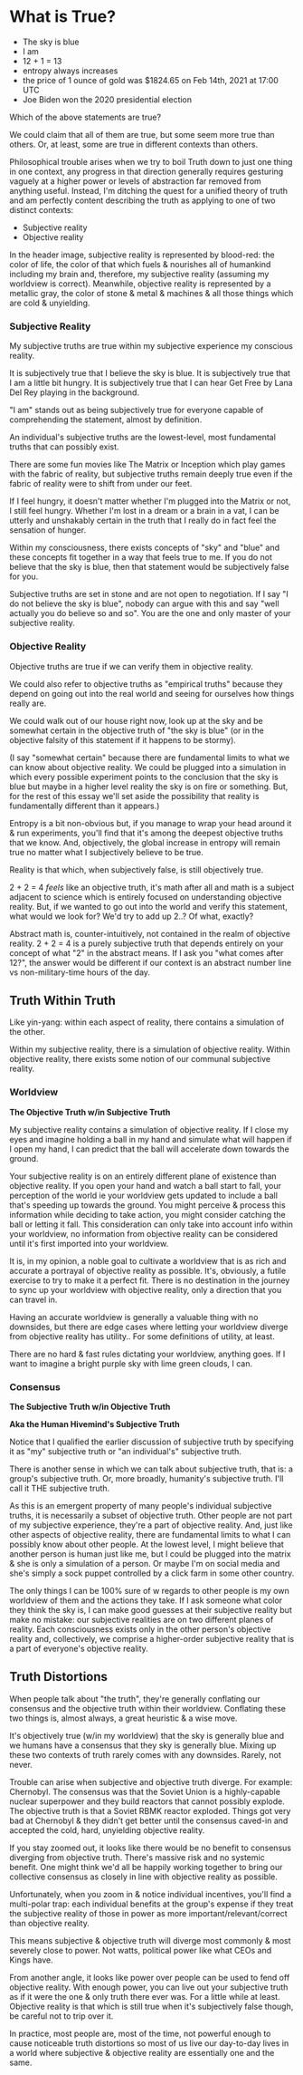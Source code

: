 # What is True?

- The sky is blue
- I am
- 12 + 1 = 13
- entropy always increases
- the price of 1 ounce of gold was $1824.65 on Feb 14th, 2021 at 17:00 UTC
- Joe Biden won the 2020 presidential election

Which of the above statements are true?

We could claim that all of them are true, but some seem more true than others. Or, at least, some are true in different contexts than others.

Philosophical trouble arises when we try to boil Truth down to just one thing in one context, any progress in that direction generally requires gesturing vaguely at a higher power or levels of abstraction far removed from anything useful. Instead, I'm ditching the quest for a unified theory of truth and am perfectly content describing the truth as applying to one of two distinct contexts:

- Subjective reality
- Objective reality

In the header image, subjective reality is represented by blood-red: the color of life, the color of that which fuels & nourishes all of humankind including my brain and, therefore, my subjective reality (assuming my worldview is correct). Meanwhile, objective reality is represented by a metallic gray, the color of stone & metal & machines & all those things which are cold & unyielding.

### Subjective Reality

My subjective truths are true within my subjective experience my conscious reality.

It is subjectively true that I believe the sky is blue.
It is subjectively true that I am a little bit hungry.
It is subjectively true that I can hear Get Free by Lana Del Rey playing in the background.

"I am" stands out as being subjectively true for everyone capable of comprehending the statement, almost by definition.

An individual's subjective truths are the lowest-level, most fundamental truths that can possibly exist.

There are some fun movies like The Matrix or Inception which play games with the fabric of reality, but subjective truths remain deeply true even if the fabric of reality were to shift from under our feet.

If I feel hungry, it doesn't matter whether I'm plugged into the Matrix or not, I still feel hungry. Whether I'm lost in a dream or a brain in a vat, I can be utterly and unshakably certain in the truth that I really do in fact feel the sensation of hunger.

Within my consciousness, there exists concepts of "sky" and "blue" and these concepts fit together in a way that feels true to me. If you do not believe that the sky is blue, then that statement would be subjectively false for you.

Subjective truths are set in stone and are not open to negotiation. If I say "I do not believe the sky is blue", nobody can argue with this and say "well actually you do believe so and so". You are the one and only master of your subjective reality.

### Objective Reality

Objective truths are true if we can verify them in objective reality.

We could also refer to objective truths as "empirical truths" because they depend on going out into the real world and seeing for ourselves how things really are.

We could walk out of our house right now, look up at the sky and be somewhat certain in the objective truth of "the sky is blue" (or in the objective falsity of this statement if it happens to be stormy).

(I say "somewhat certain" because there are fundamental limits to what we can know about objective reality. We could be plugged into a simulation in which every possible experiment points to the conclusion that the sky is blue but maybe in a higher level reality the sky is on fire or something. But, for the rest of this essay we'll set aside the possibility that reality is fundamentally different than it appears.)

Entropy is a bit non-obvious but, if you manage to wrap your head around it & run experiments, you'll find that it's among the deepest objective truths that we know. And, objectively, the global increase in entropy will remain true no matter what I subjectively believe to be true.

Reality is that which, when subjectively false, is still objectively true.

2 + 2 = 4 *feels* like an objective truth, it's math after all and math is a subject adjacent to science which is entirely focused on understanding objective reality. But, if we wanted to go out into the world and verify this statement, what would we look for? We'd try to add up 2..? Of what, exactly?

Abstract math is, counter-intuitively, not contained in the realm of objective reality. 2 + 2 = 4 is a purely subjective truth that depends entirely on your concept of what "2" in the abstract means. If I ask you "what comes after 12?", the answer would be different if our context is an abstract number line vs non-military-time hours of the day.

## Truth Within Truth

Like yin-yang: within each aspect of reality, there contains a simulation of the other.

Within my subjective reality, there is a simulation of objective reality.
Within objective reality, there exists some notion of our communal subjective reality.


### Worldview

**The Objective Truth w/in Subjective Truth**

My subjective reality contains a simulation of objective reality. If I close my eyes and imagine holding a ball in my hand and simulate what will happen if I open my hand, I can predict that the ball will accelerate down towards the ground.

Your subjective reality is on an entirely different plane of existence than objective reality. If you open your hand and watch a ball start to fall, your perception of the world ie your worldview gets updated to include a ball that's speeding up towards the ground. You might perceive & process this information while deciding to take action, you might consider catching the ball or letting it fall. This consideration can only take into account info within your worldview, no information from objective reality can be considered until it's first imported into your worldview.

It is, in my opinion, a noble goal to cultivate a worldview that is as rich and accurate a portrayal of objective reality as possible. It's, obviously, a futile exercise to try to make it a perfect fit. There is no destination in the journey to sync up your worldview with objective reality, only a direction that you can travel in.

Having an accurate worldview is generally a valuable thing with no downsides, but there are edge cases where letting your worldview diverge from objective reality has utility.. For some definitions of utility, at least.

There are no hard & fast rules dictating your worldview, anything goes. If I want to imagine a bright purple sky with lime green clouds, I can.

### Consensus

**The Subjective Truth w/in Objective Truth**

**Aka the Human Hivemind's Subjective Truth**

Notice that I qualified the earlier discussion of subjective truth by specifying it as "my" subjective truth or "an individual's" subjective truth.

There is another sense in which we can talk about subjective truth, that is: a group's subjective truth. Or, more broadly, humanity's subjective truth. I'll call it THE subjective truth.

As this is an emergent property of many people's individual subjective truths, it is necessarily a subset of objective truth. Other people are not part of my subjective experience, they're a part of objective reality. And, just like other aspects of objective reality, there are fundamental limits to what I can possibly know about other people. At the lowest level, I might believe that another person is human just like me, but I could be plugged into the matrix & she is only a simulation of a person. Or maybe I'm on social media and she's simply a sock puppet controlled by a click farm in some other country.

The only things I can be 100% sure of w regards to other people is my own worldview of them and the actions they take. If I ask someone what color they think the sky is, I can make good guesses at their subjective reality but make no mistake: our subjective realities are on two different planes of reality. Each consciousness exists only in the other person's objective reality and, collectively, we comprise a higher-order subjective reality that is a part of everyone's objective reality.

## Truth Distortions

When people talk about "the truth", they're generally conflating our consensus and the objective truth within their worldview. Conflating these two things is, almost always, a great heuristic & a wise move.

It's objectively true (w/in my worldview) that the sky is generally blue and we humans have a consensus that they sky is generally blue. Mixing up these two contexts of truth rarely comes with any downsides. Rarely, not never.

Trouble can arise when subjective and objective truth diverge. For example: Chernobyl. The consensus was that the Soviet Union is a highly-capable nuclear superpower and they build reactors that cannot possibly explode. The objective truth is that a Soviet RBMK reactor exploded. Things got very bad at Chernobyl & they didn't get better until the consensus caved-in and accepted the cold, hard, unyielding objective reality.

If you stay zoomed out, it looks like there would be no benefit to consensus diverging from objective truth. There's massive risk and no systemic benefit. One might think we'd all be happily working together to bring our collective consensus as closely in line with objective reality as possible.

Unfortunately, when you zoom in & notice individual incentives, you'll find a multi-polar trap: each individual benefits at the group's expense if they treat the subjective reality of those in power as more important/relevant/correct than objective reality.

This means subjective & objective truth will diverge most commonly & most severely close to power. Not watts, political power like what CEOs and Kings have.

From another angle, it looks like power over people can be used to fend off objective reality. With enough power, you can live out your subjective truth as if it were the one & only truth there ever was. For a little while at least. Objective reality is that which is still true when it's subjectively false though, be careful not to trip over it.

In practice, most people are, most of the time, not powerful enough to cause noticeable truth distortions so most of us live our day-to-day lives in a world where subjective & objective reality are essentially one and the same.
